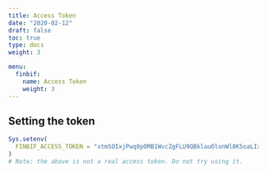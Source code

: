 ```yaml
---
title: Access Token
date: "2020-02-12"
draft: false
toc: true
type: docs
weight: 3

menu:
  finbif:
    name: Access Token
    weight: 3
---
```




## Setting the token

```r
Sys.setenv(
  FINBIF_ACCESS_TOKEN = "xtmSOIxjPwq0pOMB1WvcZgFLU9QBklauOlonWl8K5oaLIx8RniJLrvc"
)
# Note: the above is not a real access token. Do not try using it.
```
